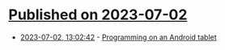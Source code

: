 # [Published on 2023-07-02](index.md)

* [2023-07-02, 13:02:42](https://lobste.rs/s/wdxc1b/programming_on_android_tablet) - [Programming on an Android tablet](https://denizaksimsek.com/2023/programming-on-a-tablet/)
